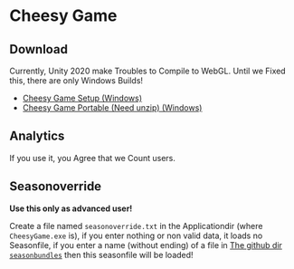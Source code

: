 # Cheesy Game
## Download
Currently, Unity 2020 make Troubles to Compile to WebGL.
Until we Fixed this, there are only Windows Builds!

- [Cheesy Game Setup (Windows)](https://github.com/Sharkbyteprojects/Cheesy-Game/raw/master/builds%20to%20download/cheesygameSetup.exe)
- [Cheesy Game Portable (Need unzip) (Windows)](https://github.com/Sharkbyteprojects/Cheesy-Game/raw/master/builds%20to%20download/buildWindowsPortable.zip)

## Analytics
If you use it, you Agree that we Count users.

## Seasonoverride
**Use this only as advanced user!**

Create a file named `seasonoverride.txt` in the Applicationdir (where `CheesyGame.exe` is), if you enter nothing or non valid data, it loads no Seasonfile, if you enter a name (without ending) of a file in [The github dir `seasonbundles`](https://github.com/Sharkbyteprojects/Cheesy-Game/tree/master/seasonbundles) then this seasonfile will be loaded!